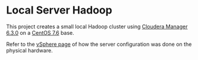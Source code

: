 # Local Server Hadoop
This project creates a small local Hadoop cluster using [Cloudera Manager 6.3.0](https://www.cloudera.com/downloads/manager/6-3-0.html) on a [CentOS 7.6](http://isoredirect.centos.org/centos/7/isos/x86_64/CentOS-7-x86_64-DVD-1810.iso) base.

Refer to the [vSphere page](https://github.com/JohnnyFoulds/local-hadoop/wiki/vSphere) of how the server configuration was done on the physical hardware.

